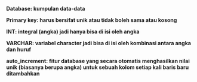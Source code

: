 **Database: kumpulan data-data**

**Primary key: harus bersifat unik atau tidak boleh sama atau kosong**

**INT: integral (angka) jadi hanya bisa di isi oleh angka**

**VARCHAR: variabel character jadi bisa di isi oleh kombinasi antara angka dan huruf**

**auto_increment: fitur database yang secara otomatis menghasilkan nilai unik (biasanya berupa angka) untuk sebuah kolom setiap kali baris baru ditambahkan**

